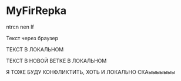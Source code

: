 ﻿# MyFirRepka
ntrcn nen lf

Текст через браузер

ТЕКСТ В ЛОКАЛЬНОМ

ТЕКСТ В НОВОЙ ВЕТКЕ В ЛОКАЛЬНОМ

Я ТОЖЕ БУДУ КОНФЛИКТИТЬ, ХОТЬ И ЛОКАЛЬНО СКАыыыыыыы